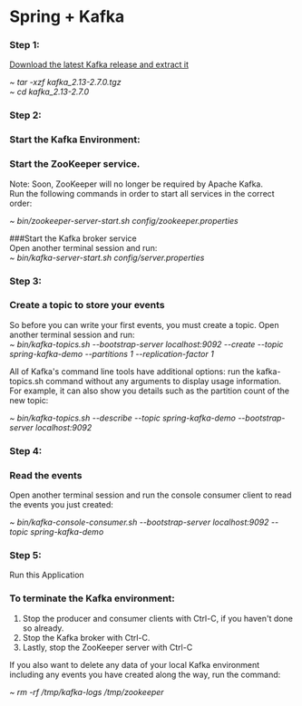 # Spring + Kafka

### Step 1:
[Download the latest Kafka release and extract it](https://www.apache.org/dyn/closer.cgi?path=/kafka/2.7.0/kafka_2.13-2.7.0.tgz)

*~ tar -xzf kafka_2.13-2.7.0.tgz*  
*~ cd kafka_2.13-2.7.0*

### Step 2:
### Start the Kafka Environment:
### Start the ZooKeeper service.  
Note: Soon, ZooKeeper will no longer be required by Apache Kafka.  
Run the following commands in order to start all services in the correct order:  

*~ bin/zookeeper-server-start.sh config/zookeeper.properties*

###Start the Kafka broker service  
Open another terminal session and run:  
*~ bin/kafka-server-start.sh config/server.properties*

### Step 3:
### Create a topic to store your events  
So before you can write your first events, you must create a topic. Open another terminal session and run:  
*~ bin/kafka-topics.sh --bootstrap-server localhost:9092 --create --topic spring-kafka-demo --partitions 1 --replication-factor 1* 

All of Kafka's command line tools have additional options: run the kafka-topics.sh command without any arguments to display usage information. For example, it can also show you details such as the partition count of the new topic:  

*~ bin/kafka-topics.sh --describe --topic spring-kafka-demo --bootstrap-server localhost:9092*

### Step 4:
### Read the events  
Open another terminal session and run the console consumer client to read the events you just created:  

*~ bin/kafka-console-consumer.sh --bootstrap-server localhost:9092 --topic spring-kafka-demo*  

### Step 5:  
Run this Application

### To terminate the Kafka environment:  
1.  Stop the producer and consumer clients with Ctrl-C, if you haven't done so already.
2.  Stop the Kafka broker with Ctrl-C.
3.  Lastly, stop the ZooKeeper server with Ctrl-C

If you also want to delete any data of your local Kafka environment including any events you have created along the way, run the command:  

*~ rm -rf /tmp/kafka-logs /tmp/zookeeper*

